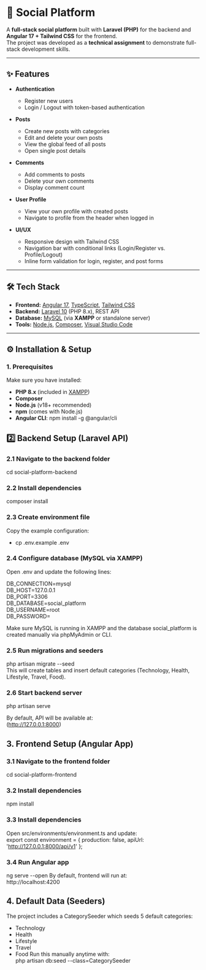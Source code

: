 # 🚀 Social Platform

A **full-stack social platform** built with **Laravel (PHP)** for the backend and **Angular 17 + Tailwind CSS** for the frontend.  
The project was developed as a **technical assignment** to demonstrate full-stack development skills.

---

## ✨ Features

- **Authentication**
  - Register new users
  - Login / Logout with token-based authentication

- **Posts**
  - Create new posts with categories
  - Edit and delete your own posts
  - View the global feed of all posts
  - Open single post details

- **Comments**
  - Add comments to posts
  - Delete your own comments
  - Display comment count

- **User Profile**
  - View your own profile with created posts
  - Navigate to profile from the header when logged in

- **UI/UX**
  - Responsive design with Tailwind CSS
  - Navigation bar with conditional links (Login/Register vs. Profile/Logout)
  - Inline form validation for login, register, and post forms

---

## 🛠️ Tech Stack

- **Frontend:** [Angular 17](https://angular.io/), [TypeScript](https://www.typescriptlang.org/), [Tailwind CSS](https://tailwindcss.com/)  
- **Backend:** [Laravel 10](https://laravel.com/) (PHP 8.x), REST API  
- **Database:** [MySQL](https://www.mysql.com/) (via **XAMPP** or standalone server)  
- **Tools:** [Node.js](https://nodejs.org/), [Composer](https://getcomposer.org/), [Visual Studio Code](https://code.visualstudio.com/)  

---

## ⚙️ Installation & Setup

### 1. Prerequisites
Make sure you have installed:
- **PHP 8.x** (included in [XAMPP](https://www.apachefriends.org/))
- **Composer**
- **Node.js** (v18+ recommended)
- **npm** (comes with Node.js)
- **Angular CLI**: npm install -g @angular/cli

## 2️⃣ Backend Setup (Laravel API)

### 2.1 Navigate to the backend folder
cd social-platform-backend

### 2.2 Install dependencies
composer install
### 2.3 Create environment file
Copy the example configuration:
- cp .env.example .env

### 2.4 Configure database (MySQL via XAMPP)
Open .env and update the following lines:

DB_CONNECTION=mysql <br>
DB_HOST=127.0.0.1 <br>
DB_PORT=3306 <br>
DB_DATABASE=social_platform <br>
DB_USERNAME=root <br>
DB_PASSWORD= <br>

Make sure MySQL is running in XAMPP and the database social_platform is created manually via phpMyAdmin or CLI.
### 2.5 Run migrations and seeders
php artisan migrate --seed <br>
This will create tables and insert default categories (Technology, Health, Lifestyle, Travel, Food).

### 2.6 Start backend server
php artisan serve <br>

By default, API will be available at: <br>
(http://127.0.0.1:8000)

## 3. Frontend Setup (Angular App)
### 3.1 Navigate to the frontend folder
cd social-platform-frontend

### 3.2 Install dependencies
npm install

### 3.3 Install dependencies
Open src/environments/environment.ts and update: <br>
export const environment = {
  production: false,
  apiUrl: 'http://127.0.0.1:8000/api/v1'
};


### 3.4 Run Angular app
ng serve --open
By default, frontend will run at: <br>
http://localhost:4200


## 4. Default Data (Seeders)
The project includes a CategorySeeder which seeds 5 default categories: <br>
- Technology
- Health
- Lifestyle
- Travel
- Food
Run this manually anytime with: <br>
php artisan db:seed --class=CategorySeeder
